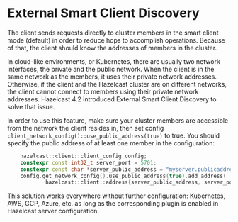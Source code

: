 # External Smart Client Discovery

The client sends requests directly to cluster members in the smart client mode (default) in order to
reduce hops to accomplish operations. Because of that, the client should know the addresses of
members in the cluster.

In cloud-like environments, or Kubernetes, there are usually two network interfaces, the private and
the public network. When the client is in the same network as the members, it uses their private
network addresses. Otherwise, if the client and the Hazelcast cluster are on different networks, the
client cannot connect to members using their private network addresses. Hazelcast 4.2 introduced
External Smart Client Discovery to solve that issue.

In order to use this feature, make sure your cluster members are accessible from the network the
client resides in, then set config `client_network_config()::use_public_address(true)` to true. You
should specify the public address of at least one member in the configuration:

```c++
    hazelcast::client::client_config config;
    constexpr const int32_t server_port = 5701;
    constexpr const char *server_public_address = "myserver.publicaddress.com";
    config.get_network_config().use_public_address(true).add_address(
            hazelcast::client::address{server_public_address, server_port});
```

This solution works everywhere without further configuration: Kubernetes, AWS, GCP, Azure, etc. as
long as the corresponding plugin is enabled in Hazelcast server configuration.
